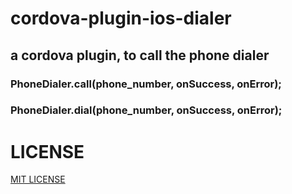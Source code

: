 # cordova-plugin-ios-dialer

## a cordova plugin, to call the phone dialer

### PhoneDialer.call(phone_number, onSuccess, onError);
    
### PhoneDialer.dial(phone_number, onSuccess, onError);

# LICENSE

[MIT LICENSE](http://opensource.org/licenses/MIT)
